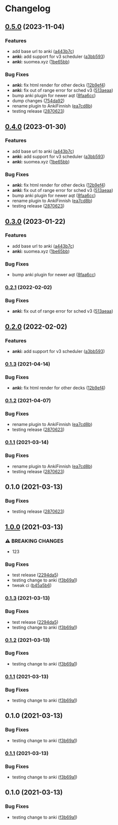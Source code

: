 # Changelog

## [0.5.0](https://www.github.com/Coobaha/suomea/compare/v0.4.0...v0.5.0) (2023-11-04)


### Features

* add base url to anki ([a443b7c](https://www.github.com/Coobaha/suomea/commit/a443b7c516568df047bc4c585c95f56899af6681))
* **anki:** add support for v3 scheduler ([a3bb593](https://www.github.com/Coobaha/suomea/commit/a3bb5930e0c7fe0980be4c5ad193eed108b2855e))
* **anki:** suomea.xyz ([1be65bb](https://www.github.com/Coobaha/suomea/commit/1be65bbe0880fd0e8922bf9cee79bb6fd8c7e11b))


### Bug Fixes

* **anki:** fix html render for other decks ([12b9ef4](https://www.github.com/Coobaha/suomea/commit/12b9ef4948f47590c8534339e1778778982bbbff))
* **anki:** fix out of range error for sched v3 ([513aeaa](https://www.github.com/Coobaha/suomea/commit/513aeaa20e4b39e268955de8ce5cc60ad5a0706a))
* bump anki plugin for newer aqt ([8faa6cc](https://www.github.com/Coobaha/suomea/commit/8faa6cc698bc8d7e0d4c594e61ced7fe867f19c4))
* dump changes ([754da92](https://www.github.com/Coobaha/suomea/commit/754da92a24e230729343d86ff500d612ddcadcee))
* rename plugin to AnkiFinnish ([ea7cd8b](https://www.github.com/Coobaha/suomea/commit/ea7cd8be331f4c29a84c2d3aeafca8491f2c2759))
* testing release ([2870623](https://www.github.com/Coobaha/suomea/commit/28706239cd5f479fdbfc042ee24b509c2b50bc15))

## [0.4.0](https://www.github.com/Coobaha/suomea/compare/v0.3.0...v0.4.0) (2023-01-30)


### Features

* add base url to anki ([a443b7c](https://www.github.com/Coobaha/suomea/commit/a443b7c516568df047bc4c585c95f56899af6681))
* **anki:** add support for v3 scheduler ([a3bb593](https://www.github.com/Coobaha/suomea/commit/a3bb5930e0c7fe0980be4c5ad193eed108b2855e))
* **anki:** suomea.xyz ([1be65bb](https://www.github.com/Coobaha/suomea/commit/1be65bbe0880fd0e8922bf9cee79bb6fd8c7e11b))


### Bug Fixes

* **anki:** fix html render for other decks ([12b9ef4](https://www.github.com/Coobaha/suomea/commit/12b9ef4948f47590c8534339e1778778982bbbff))
* **anki:** fix out of range error for sched v3 ([513aeaa](https://www.github.com/Coobaha/suomea/commit/513aeaa20e4b39e268955de8ce5cc60ad5a0706a))
* bump anki plugin for newer aqt ([8faa6cc](https://www.github.com/Coobaha/suomea/commit/8faa6cc698bc8d7e0d4c594e61ced7fe867f19c4))
* rename plugin to AnkiFinnish ([ea7cd8b](https://www.github.com/Coobaha/suomea/commit/ea7cd8be331f4c29a84c2d3aeafca8491f2c2759))
* testing release ([2870623](https://www.github.com/Coobaha/suomea/commit/28706239cd5f479fdbfc042ee24b509c2b50bc15))

## [0.3.0](https://www.github.com/Coobaha/suomea/compare/v0.2.1...v0.3.0) (2023-01-22)


### Features

* add base url to anki ([a443b7c](https://www.github.com/Coobaha/suomea/commit/a443b7c516568df047bc4c585c95f56899af6681))
* **anki:** suomea.xyz ([1be65bb](https://www.github.com/Coobaha/suomea/commit/1be65bbe0880fd0e8922bf9cee79bb6fd8c7e11b))


### Bug Fixes

* bump anki plugin for newer aqt ([8faa6cc](https://www.github.com/Coobaha/suomea/commit/8faa6cc698bc8d7e0d4c594e61ced7fe867f19c4))

### [0.2.1](https://www.github.com/Coobaha/suomea/compare/v0.2.0...v0.2.1) (2022-02-02)


### Bug Fixes

* **anki:** fix out of range error for sched v3 ([513aeaa](https://www.github.com/Coobaha/suomea/commit/513aeaa20e4b39e268955de8ce5cc60ad5a0706a))

## [0.2.0](https://www.github.com/Coobaha/suomea/compare/v0.1.3...v0.2.0) (2022-02-02)


### Features

* **anki:** add support for v3 scheduler ([a3bb593](https://www.github.com/Coobaha/suomea/commit/a3bb5930e0c7fe0980be4c5ad193eed108b2855e))

### [0.1.3](https://www.github.com/Coobaha/suomea/compare/v0.1.2...v0.1.3) (2021-04-14)


### Bug Fixes

* **anki:** fix html render for other decks ([12b9ef4](https://www.github.com/Coobaha/suomea/commit/12b9ef4948f47590c8534339e1778778982bbbff))

### [0.1.2](https://www.github.com/Coobaha/suomea/compare/v0.1.1...v0.1.2) (2021-04-07)


### Bug Fixes

* rename plugin to AnkiFinnish ([ea7cd8b](https://www.github.com/Coobaha/suomea/commit/ea7cd8be331f4c29a84c2d3aeafca8491f2c2759))
* testing release ([2870623](https://www.github.com/Coobaha/suomea/commit/28706239cd5f479fdbfc042ee24b509c2b50bc15))

### [0.1.1](https://www.github.com/Coobaha/suomea/compare/v0.1.0...v0.1.1) (2021-03-14)


### Bug Fixes

* rename plugin to AnkiFinnish ([ea7cd8b](https://www.github.com/Coobaha/suomea/commit/ea7cd8be331f4c29a84c2d3aeafca8491f2c2759))
* testing release ([2870623](https://www.github.com/Coobaha/suomea/commit/28706239cd5f479fdbfc042ee24b509c2b50bc15))

## 0.1.0 (2021-03-13)


### Bug Fixes

* testing release ([2870623](https://www.github.com/Coobaha/suomea/commit/28706239cd5f479fdbfc042ee24b509c2b50bc15))

## [1.0.0](https://www.github.com/Coobaha/learning-finnish/compare/v0.1.3...v1.0.0) (2021-03-13)


### ⚠ BREAKING CHANGES

* 123

### Bug Fixes

* test release ([2294da5](https://www.github.com/Coobaha/learning-finnish/commit/2294da585589c92694d706493a916402b694b04f))
* testing change to anki ([f3b69a1](https://www.github.com/Coobaha/learning-finnish/commit/f3b69a14cd16e9787c22e2fc3684a32cf86aef8e))
* tweak ci ([b45a5b6](https://www.github.com/Coobaha/learning-finnish/commit/b45a5b6c533f51ab7e9f06b0bc65d5b2ec3ef711))

### [0.1.3](https://www.github.com/Coobaha/learning-finnish/compare/v0.1.2...v0.1.3) (2021-03-13)


### Bug Fixes

* test release ([2294da5](https://www.github.com/Coobaha/learning-finnish/commit/2294da585589c92694d706493a916402b694b04f))
* testing change to anki ([f3b69a1](https://www.github.com/Coobaha/learning-finnish/commit/f3b69a14cd16e9787c22e2fc3684a32cf86aef8e))

### [0.1.2](https://www.github.com/Coobaha/learning-finnish/compare/v0.1.1...v0.1.2) (2021-03-13)


### Bug Fixes

* testing change to anki ([f3b69a1](https://www.github.com/Coobaha/learning-finnish/commit/f3b69a14cd16e9787c22e2fc3684a32cf86aef8e))

### [0.1.1](https://www.github.com/Coobaha/learning-finnish/compare/v0.1.0...v0.1.1) (2021-03-13)


### Bug Fixes

* testing change to anki ([f3b69a1](https://www.github.com/Coobaha/learning-finnish/commit/f3b69a14cd16e9787c22e2fc3684a32cf86aef8e))

## 0.1.0 (2021-03-13)


### Bug Fixes

* testing change to anki ([f3b69a1](https://www.github.com/Coobaha/learning-finnish/commit/f3b69a14cd16e9787c22e2fc3684a32cf86aef8e))

### [0.1.1](https://www.github.com/Coobaha/learning-finnish/compare/v0.1.0...v0.1.1) (2021-03-13)


### Bug Fixes

* testing change to anki ([f3b69a1](https://www.github.com/Coobaha/learning-finnish/commit/f3b69a14cd16e9787c22e2fc3684a32cf86aef8e))

## 0.1.0 (2021-03-13)


### Bug Fixes

* testing change to anki ([f3b69a1](https://www.github.com/Coobaha/learning-finnish/commit/f3b69a14cd16e9787c22e2fc3684a32cf86aef8e))

